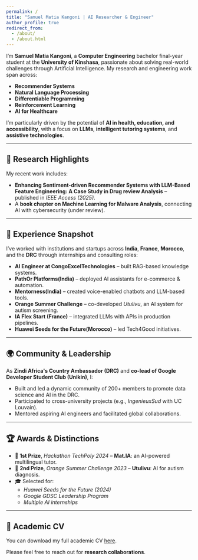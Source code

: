 ```yaml
---
permalink: /
title: "Samuel Matia Kangoni | AI Researcher & Engineer"
author_profile: true
redirect_from: 
  - /about/
  - /about.html
---
```


I’m **Samuel Matia Kangoni**, a **Computer Engineering** bachelor final-year student at the **University of Kinshasa**, passionate about solving real-world challenges through Artificial Intelligence. My research and engineering work span across:

- **Recommender Systems**
- **Natural Language Processing**
- **Differentiable Programming**
- **Reinforcement Learning**
- **AI for Healthcare**

I’m particularly driven by the potential of **AI in health, education, and accessibility**, with a focus on **LLMs**, **intelligent tutoring systems**, and **assistive technologies**.

---

## 🔬 Research Highlights

My recent work includes:

- **Enhancing Sentiment-driven Recommender Systems with LLM-Based Feature Engineering: A Case Study in Drug review Analysis** – published in *IEEE Access (2025)*.
- A **book chapter on Machine Learning for Malware Analysis**, connecting AI with cybersecurity (under review).

---

## 💼 Experience Snapshot

I’ve worked with institutions and startups across **India**, **France**, **Morocco**, and the **DRC** through internships and consulting roles:

- **AI Engineer at CongoExcelTechnologies** – built RAG-based knowledge systems.
- **PathOr Platforms(India)** – deployed AI assistants for e-commerce & automation.
- **Mentorness(India)** – created voice-enabled chatbots and LLM-based tools.
- **Orange Summer Challenge** – co-developed *Utulivu*, an AI system for autism screening.
- **IA Flex Start (France)** – integrated LLMs with APIs in production pipelines.
- **Huawei Seeds for the Future(Morocco)** – led Tech4Good initiatives.

---

## 🌍 Community & Leadership

As **Zindi Africa's Country Ambassador (DRC)** and **co-lead of Google Developer Student Club (Unikin)**, I:

- Built and led a dynamic community of 200+ members to promote data science and AI in the DRC.
- Participated to cross-university projects (e.g., *IngenieuxSud* with UC Louvain).
- Mentored aspiring AI engineers and facilitated global collaborations.

---

## 🏆 Awards & Distinctions

- 🥇 **1st Prize**, *Hackathon TechPoly 2024* – **Mat.IA**: an AI-powered multilingual tutor.
- 🥈 **2nd Prize**, *Orange Summer Challenge 2023* – **Utulivu**: AI for autism diagnosis.
- 🎓 Selected for:
  - *Huawei Seeds for the Future (2024)*
  - *Google GDSC Leadership Program*
  - *Multiple AI internships*

---

## 📄 Academic CV

You can download my full academic CV [here](/files/CV/Resume_sam_matia.pdf).

Please feel free to reach out for **research collaborations**.

